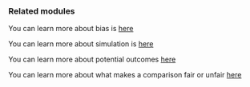 ### Related modules
You can learn more about bias is [here]() 

You can learn more about simulation is [here]() 

You can learn more about potential outcomes [here]()

You can learn more about what makes a comparison fair or unfair [here]()

